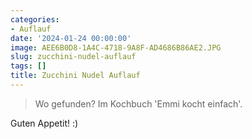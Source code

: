 ```yaml
---
categories:
- Auflauf
date: '2024-01-24 00:00:00'
image: AEE6B0D8-1A4C-4718-9A8F-AD4686B86AE2.JPG
slug: zucchini-nudel-auflauf
tags: []
title: Zucchini Nudel Auflauf
---
```



> Wo gefunden? Im Kochbuch 'Emmi kocht einfach'.

Guten Appetit! :)